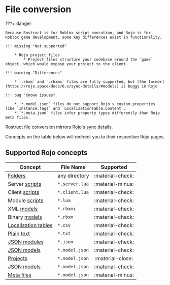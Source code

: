 # File conversion

???+ danger

	Because Rostruct is for Roblox script execution, and Rojo is for Roblox game development, some key differences exist in functionality.

	!!! missing "Not supported"

		* Rojo project files
			* Project files structure your codebase around the `game` object, which would expose your project to the client.

	!!! warning "Differences"

		* `.rbxm` and `.rbxmx` files are fully supported, but [the former](https://rojo.space/docs/6.x/sync-details/#models) is buggy in Rojo

	!!! bug "Known issues"

		* `*.model.json` files do not support Rojo's custom properties like `Instance.Tags` and `LocalizationTable.Content`.
		* `*.meta.json` files infer property types differently than Rojo meta files.

Rostruct file conversion mirrors [Rojo's sync details](https://rojo.space/docs/6.x/sync-details/).

Concepts on the table below will redirect you to their respective Rojo pages.

## Supported Rojo concepts

| Concept                                                                              | File Name      |    Supported     |
| ------------------------------------------------------------------------------------ | -------------- | :--------------: |
| [Folders](https://rojo.space/docs/6.x/sync-details/#folders)                         | any directory  | :material-check: |
| Server [scripts](https://rojo.space/docs/6.x/sync-details/#scripts)                  | `*.server.lua` | :material-minus: |
| Client [scripts](https://rojo.space/docs/6.x/sync-details/#scripts)                  | `*.client.lua` | :material-check: |
| Module [scripts](https://rojo.space/docs/6.x/sync-details/#scripts)                  | `*.lua`        | :material-check: |
| XML [models](https://rojo.space/docs/6.x/sync-details/#models)                       | `*.rbxmx`      | :material-check: |
| Binary [models](https://rojo.space/docs/6.x/sync-details/#models)                    | `*.rbxm`       | :material-check: |
| [Localization tables](https://rojo.space/docs/6.x/sync-details/#localization-tables) | `*.csv`        | :material-check: |
| [Plain text](https://rojo.space/docs/6.x/sync-details/#plain-text)                   | `*.txt`        | :material-check: |
| [JSON modules](https://rojo.space/docs/6.x/sync-details/#json-modules)               | `*.json`       | :material-check: |
| [JSON models](https://rojo.space/docs/6.x/sync-details/#json-models)                 | `*.model.json` | :material-check: |
| [Projects](https://rojo.space/docs/6.x/sync-details/#project)                        | `*.model.json` | :material-close: |
| [JSON models](https://rojo.space/docs/6.x/sync-details/#json-modules)                | `*.model.json` | :material-check: |
| [Meta files](https://rojo.space/docs/6.x/sync-details/#json-modules)                 | `*.model.json` | :material-minus: |

